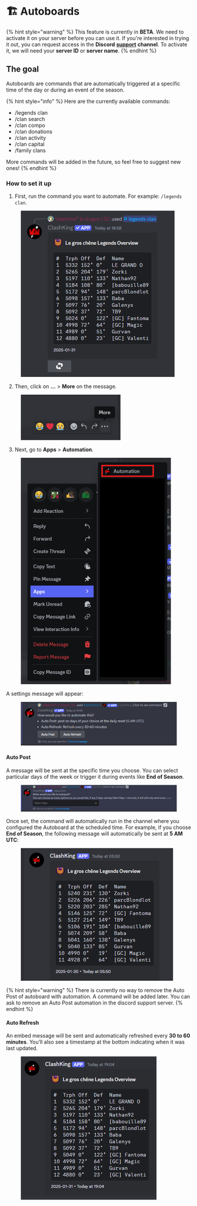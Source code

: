 # 🏗️ Autoboards

{% hint style="warning" %}
This feature is currently in **BETA**. We need to activate it on your server before you can use it. If you're interested in trying it out, you can request access in the **Discord** [**support**](https://discord.com/channels/923764211845312533/923786531876003850) **channel**. To activate it, we will need your **server ID** or **server name**.
{% endhint %}

## The goal

Autoboards are commands that are automatically triggered at a specific time of the day or during an event of the season.

{% hint style="info" %}
Here are the currently available commands:

* /legends clan
* /clan search
* /clan compo
* /clan donations
* /clan activity
* /clan capital
* /family clans

More commands will be added in the future, so feel free to suggest new ones!
{% endhint %}

### How to set it up

1. First, run the command you want to automate. For example: `/legends clan`.

<figure><img src="../.gitbook/assets/image (149).png" alt=""><figcaption></figcaption></figure>

2. Then, click on **...** > **More** on the message.

&#x20;

<figure><img src="../.gitbook/assets/image (150).png" alt=""><figcaption></figcaption></figure>

3. Next, go to **Apps** > **Automation**.

<figure><img src="../.gitbook/assets/image (151).png" alt=""><figcaption></figcaption></figure>



A settings message will appear:

<figure><img src="../.gitbook/assets/image (152).png" alt=""><figcaption></figcaption></figure>

#### Auto Post

A message will be sent at the specific time you choose. You can select particular days of the week or trigger it during events like **End of Season**.

<figure><img src="../.gitbook/assets/image (154).png" alt=""><figcaption></figcaption></figure>

Once set, the command will automatically run in the channel where you configured the Autoboard at the scheduled time. For example, if you choose **End of Season**, the following message will automatically be sent at **5 AM UTC**:

<figure><img src="../.gitbook/assets/image (155).png" alt=""><figcaption></figcaption></figure>

{% hint style="warning" %}
There is currently no way to remove the Auto Post of autoboard with automation. A command will be added later. You can ask to remove an Auto Post automation in the discord support server.&#x20;
{% endhint %}



#### Auto Refresh

An embed message will be sent and automatically refreshed every **30 to 60 minutes**. You’ll also see a timestamp at the bottom indicating when it was last updated.

<figure><img src="../.gitbook/assets/image (153).png" alt=""><figcaption></figcaption></figure>
